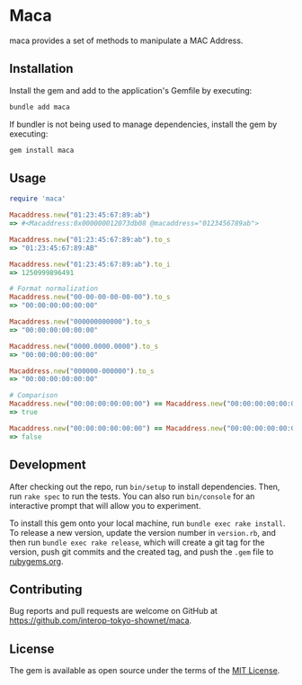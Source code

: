 # Maca

maca provides a set of methods to manipulate a MAC Address.

## Installation

Install the gem and add to the application's Gemfile by executing:

```bash
bundle add maca
```

If bundler is not being used to manage dependencies, install the gem by executing:

```bash
gem install maca
```

## Usage

```ruby
require 'maca'

Macaddress.new("01:23:45:67:89:ab")
=> #<Macaddress:0x000000012073db08 @macaddress="0123456789ab">

Macaddress.new("01:23:45:67:89:ab").to_s
=> "01:23:45:67:89:AB"

Macaddress.new("01:23:45:67:89:ab").to_i
=> 1250999896491

# Format normalization
Macaddress.new("00-00-00-00-00-00").to_s
=> "00:00:00:00:00:00"

Macaddress.new("000000000000").to_s
=> "00:00:00:00:00:00"

Macaddress.new("0000.0000.0000").to_s
=> "00:00:00:00:00:00"

Macaddress.new("000000-000000").to_s
=> "00:00:00:00:00:00"

# Comparison
Macaddress.new("00:00:00:00:00:00") == Macaddress.new("00:00:00:00:00:00")
=> true

Macaddress.new("00:00:00:00:00:00") == Macaddress.new("00:00:00:00:00:01")
=> false
```

## Development

After checking out the repo, run `bin/setup` to install dependencies. Then, run `rake spec` to run the tests. You can also run `bin/console` for an interactive prompt that will allow you to experiment.

To install this gem onto your local machine, run `bundle exec rake install`. To release a new version, update the version number in `version.rb`, and then run `bundle exec rake release`, which will create a git tag for the version, push git commits and the created tag, and push the `.gem` file to [rubygems.org](https://rubygems.org).

## Contributing

Bug reports and pull requests are welcome on GitHub at https://github.com/interop-tokyo-shownet/maca.

## License

The gem is available as open source under the terms of the [MIT License](https://opensource.org/licenses/MIT).
